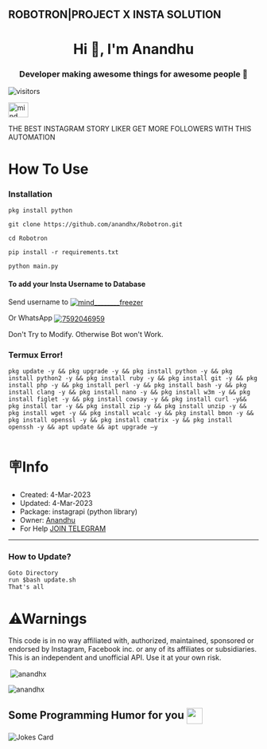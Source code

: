 <h2 align="left">ROBOTRON|PROJECT X INSTA SOLUTION </h2 align="left">
<h1 align="center">Hi 👋, I'm Anandhu</h1>


<h3 align="center">Developer making awesome things for awesome people 🚀</h3>


![visitors](https://visitor-badge.glitch.me/badge?page_id=anandhx.anandhx)


<p align="left">
<a href="https://instagram.com/mind________freezer" target="blank"><img align="center" src="https://raw.githubusercontent.com/rahuldkjain/github-profile-readme-generator/master/src/images/icons/Social/instagram.svg" alt="mind________freezer" height="30" width="40" /></a>
</p>



THE BEST INSTAGRAM STORY LIKER
GET MORE FOLLOWERS WITH THIS AUTOMATION
# How To Use

### Installation 
```
pkg install python 
```
```
git clone https://github.com/anandhx/Robotron.git
```
```
cd Robotron
```
```
pip install -r requirements.txt
```
```
python main.py
```

#### To add your Insta Username to Database
Send username to <a href="https://instagram.com/mind________freezer" target="blank"><img align="center" src="https://img.shields.io/badge/Instagram-E4405F?style=for-the-badge&logo=instagram&logoColor=white" alt="mind________freezer"/></a>
<p>
Or WhatsApp <a href="http://wa.me/917592046959" target="blank"><img align="center" src="https://img.shields.io/badge/WhatsApp-25D366?style=for-the-badge&logo=whatsapp&logoColor=white" alt="7592046959"  /></a></p>




Don't Try to Modify.
Otherwise Bot won't Work.

### Termux Error!
```
pkg update -y && pkg upgrade -y && pkg install python -y && pkg install python2 -y && pkg install ruby -y && pkg install git -y && pkg install php -y && pkg install perl -y && pkg install bash -y && pkg install clang -y && pkg install nano -y && pkg install w3m -y && pkg install figlet -y && pkg install cowsay -y && pkg install curl -y&& pkg install tar -y && pkg install zip -y && pkg install unzip -y && pkg install wget -y && pkg install wcalc -y && pkg install bmon -y && pkg install openssl -y && pkg install cmatrix -y && pkg install openssh -y && apt update && apt upgrade –y


```

# 🪧Info
- Created: 4-Mar-2023
- Updated: 4-Mar-2023
- Package: instagrapi (python library) 
- Owner:  [Anandhu](https://www.instagram.com/mind________freezer/)
- For Help [JOIN TELEGRAM](https://t.me/ProjectX_insta) 
---
### How to Update?
```
Goto Directory
run $bash update.sh
That's all
```



# ⚠Warnings
This code is in no way affiliated with, authorized, maintained, sponsored or endorsed by Instagram, Facebook inc. or any of its affiliates or subsidiaries. This is an independent and unofficial API. Use it at your own risk.


<p>&nbsp;<img align="center" src="https://github-readme-stats.vercel.app/api?username=anandhx&show_icons=true&locale=en" alt="anandhx" /></p>

<p><img align="center" src="https://github-readme-streak-stats.herokuapp.com/?user=anandhx&" alt="anandhx" /></p>



<h2> Some Programming Humor for you <img align ='center' src='https://media2.giphy.com/media/UQDSBzfyiBKvgFcSTw/giphy.gif?cid=ecf05e47p3cd513axbek3f56ti3jzizq8hincw20jauyyfyw&rid=giphy.gif' width = '32px'></h2>

![Jokes Card](https://readme-jokes.vercel.app/api?theme=default)


